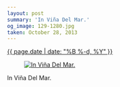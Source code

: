 ```yaml
---
layout: post
summary: 'In Viña Del Mar.'
og_image: 129-1280.jpg
taken: October 28, 2013
---
```


<div class="post">
 <time>
  <a href="/129">
   {{ page.date | date: "%B %-d, %Y" }}
  </a>
 </time>
 <a href="/129">
  <figure data-taken="10/28/2013">
   <img alt="In Viña Del Mar." sizes="(min-width: 700px) 50vw, calc(100vw - 2rem)" src="{{ site.assets_url }}/129-640.jpg" srcset="{{ site.assets_url }}/129-1280.jpg 1280w, {{ site.assets_url }}/129-960.jpg 960w, {{ site.assets_url }}/129-640.jpg 640w, {{ site.assets_url }}/129-320.jpg 320w"/>
  </figure>
 </a>
 <span>
  In Viña Del Mar.
 </span>
</div>

